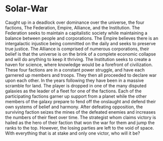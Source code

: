 # Solar-War
Caught up in a deadlock over dominance over the universe, the four factions, The Federation, Empire, Alliance, and the Institution. The Federation seeks to maintain a capitalistic society while maintaining a balance between people and corporations. The Empire believes there is an intergalactic injustice being committed on the daily and seeks to preserve true justice. The Alliance is comprised of numerous corporations, their belief is that the universe is on the brink of a complete economic collapse and will do anything to keep it thriving. The Institution seeks to create a haven for science, where knowledge would be a forefront of civilization.
	These four factions are in a constant power struggle, and have each garnered up members and troops. They then all proceeded to declare war upon each other. In the years following they have been in a massive scramble for land. The player is dropped in one of the many disputed galaxies as the leader of a fleet for one of the factions. Each of the participating factions garner up support from a planet while the other members of the galaxy prepare to fend off the onslaught and defend their own systems of belief and harmony.
	After defeating opposition, the surviving faction seizes the mines of the defeated enemies and increases the numbers of their fleet over time. The strategist whom claims victory is hailed as the hero of their faction that won the war for them and jump the ranks to the top. However, the losing parties are left to the void of space. With everything that is at stake and only one victor, who will it be?
